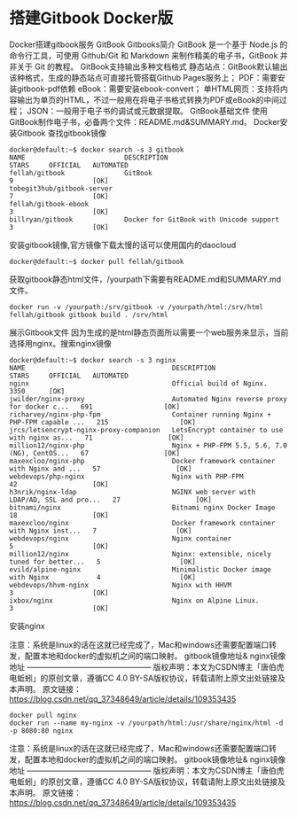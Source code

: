 # 搭建Gitbook Docker版

Docker搭建gitbook服务
GitBook
Gitbooks简介
GitBook 是一个基于 Node.js 的命令行工具，可使用 Github/Git 和 Markdown 来制作精美的电子书，GitBook 并非关于 Git 的教程。
GitBook支持输出多种文档格式
静态站点：GitBook默认输出该种格式，生成的静态站点可直接托管搭载Github Pages服务上；
PDF：需要安装gitbook-pdf依赖
eBook：需要安装ebook-convert；
单HTML网页：支持将内容输出为单页的HTML，不过一般用在将电子书格式转换为PDF或eBook的中间过程；
JSON：一般用于电子书的调试或元数据提取。
GitBook基础文件
使用GitBook制作电子书，必备两个文件：README.md&SUMMARY.md。
Docker安装Gitbook
查找gitbook镜像

```
docker@default:~$ docker search -s 3 gitbook
NAME                         DESCRIPTION                               STARS     OFFICIAL   AUTOMATED
fellah/gitbook               GitBook                                   9                    [OK]
tobegit3hub/gitbook-server                                             7                    [OK]
fellah/gitbook-ebook                                                   3                    [OK]
billryan/gitbook             Docker for GitBook with Unicode support   3                    [OK]

```

安装gitbook镜像,官方镜像下载太慢的话可以使用国内的daocloud

```
docker@default:~$ docker pull fellah/gitbook
```

获取gitbook静态html文件，/yourpath下需要有README.md和SUMMARY.md文件。

```
docker run -v /yourpath:/srv/gitbook -v /yourpath/html:/srv/html fellah/gitbook gitbook build . /srv/html
```

展示Gitbook文件
因为生成的是html静态页面所以需要一个web服务来显示，当前选择用nginx。搜索nginx镜像

```
docker@default:~$ docker search -s 3 nginx
NAME                                     DESCRIPTION                                     STARS     OFFICIAL   AUTOMATED
nginx                                    Official build of Nginx.                        3350      [OK]
jwilder/nginx-proxy                      Automated Nginx reverse proxy for docker c...   691                  [OK]
richarvey/nginx-php-fpm                  Container running Nginx + PHP-FPM capable ...   215                  [OK]
jrcs/letsencrypt-nginx-proxy-companion   LetsEncrypt container to use with nginx as...   71                   [OK]
million12/nginx-php                      Nginx + PHP-FPM 5.5, 5.6, 7.0 (NG), CentOS...   67                   [OK]
maxexcloo/nginx-php                      Docker framework container with Nginx and ...   57                   [OK]
webdevops/php-nginx                      Nginx with PHP-FPM                              42                   [OK]
h3nrik/nginx-ldap                        NGINX web server with LDAP/AD, SSL and pro...   27                   [OK]
bitnami/nginx                            Bitnami nginx Docker Image                      18                   [OK]
maxexcloo/nginx                          Docker framework container with Nginx inst...   7                    [OK]
webdevops/nginx                          Nginx container                                 5                    [OK]
million12/nginx                          Nginx: extensible, nicely tuned for better...   5                    [OK]
evild/alpine-nginx                       Minimalistic Docker image with Nginx            4                    [OK]
webdevops/hhvm-nginx                     Nginx with HHVM                                 3                    [OK]
ixbox/nginx                              Nginx on Alpine Linux.                          3                    [OK]

```

安装nginx

注意：系统是linux的话在这就已经完成了，Mac和windows还需要配置端口转发，配置本地和docker的虚拟机之间的端口映射。
gitbook镜像地址&
nginx镜像地址
————————————————
版权声明：本文为CSDN博主「唐伯虎电蚯蚓」的原创文章，遵循CC 4.0 BY-SA版权协议，转载请附上原文出处链接及本声明。
原文链接：https://blog.csdn.net/qq_37348649/article/details/109353435

```
docker pull nginx
docker run --name my-nginx -v /yourpath/html:/usr/share/nginx/html -d -p 8080:80 nginx

```

注意：系统是linux的话在这就已经完成了，Mac和windows还需要配置端口转发，配置本地和docker的虚拟机之间的端口映射。
gitbook镜像地址&
nginx镜像地址
————————————————
版权声明：本文为CSDN博主「唐伯虎电蚯蚓」的原创文章，遵循CC 4.0 BY-SA版权协议，转载请附上原文出处链接及本声明。
原文链接：https://blog.csdn.net/qq_37348649/article/details/109353435